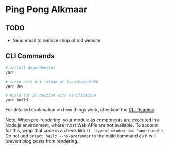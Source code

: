 # Ping Pong Alkmaar

## TODO
- Send email to remove shop of old website

## CLI Commands

``` bash
# install dependencies
yarn

# serve with hot reload at localhost:8080
yarn dev

# build for production with minification
yarn build
```

For detailed explanation on how things work, checkout the [CLI Readme](https://github.com/developit/preact-cli/blob/master/README.md).

Note: When pre-rendering, your module as components are executed in a Node.js environment, where most Web APIs are not available. To account for this, wrap that code in a check like `if (typeof window !== 'undefined')`. 
Do not add `preact build --no-prerender` to the build command as it will prevent blog posts from rendering.
